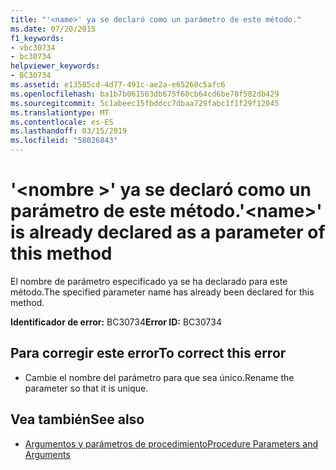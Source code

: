 ```yaml
---
title: "'<name>' ya se declaró como un parámetro de este método."
ms.date: 07/20/2015
f1_keywords:
- vbc30734
- bc30734
helpviewer_keywords:
- BC30734
ms.assetid: e13585cd-4d77-491c-ae2a-e65260c5afc6
ms.openlocfilehash: ba1b7b061563db675f60cb64cd6be78f582db429
ms.sourcegitcommit: 5c1abeec15fbddcc7dbaa729fabc1f1f29f12045
ms.translationtype: MT
ms.contentlocale: es-ES
ms.lasthandoff: 03/15/2019
ms.locfileid: "58026843"
---
```

# <a name="name-is-already-declared-as-a-parameter-of-this-method"></a><span data-ttu-id="8d624-102">'\<nombre >' ya se declaró como un parámetro de este método.</span><span class="sxs-lookup"><span data-stu-id="8d624-102">'\<name>' is already declared as a parameter of this method</span></span>
<span data-ttu-id="8d624-103">El nombre de parámetro especificado ya se ha declarado para este método.</span><span class="sxs-lookup"><span data-stu-id="8d624-103">The specified parameter name has already been declared for this method.</span></span>  
  
 <span data-ttu-id="8d624-104">**Identificador de error:** BC30734</span><span class="sxs-lookup"><span data-stu-id="8d624-104">**Error ID:** BC30734</span></span>  
  
## <a name="to-correct-this-error"></a><span data-ttu-id="8d624-105">Para corregir este error</span><span class="sxs-lookup"><span data-stu-id="8d624-105">To correct this error</span></span>  
  
-   <span data-ttu-id="8d624-106">Cambie el nombre del parámetro para que sea único.</span><span class="sxs-lookup"><span data-stu-id="8d624-106">Rename the parameter so that it is unique.</span></span>  
  
## <a name="see-also"></a><span data-ttu-id="8d624-107">Vea también</span><span class="sxs-lookup"><span data-stu-id="8d624-107">See also</span></span>

- [<span data-ttu-id="8d624-108">Argumentos y parámetros de procedimiento</span><span class="sxs-lookup"><span data-stu-id="8d624-108">Procedure Parameters and Arguments</span></span>](../../visual-basic/programming-guide/language-features/procedures/procedure-parameters-and-arguments.md)
